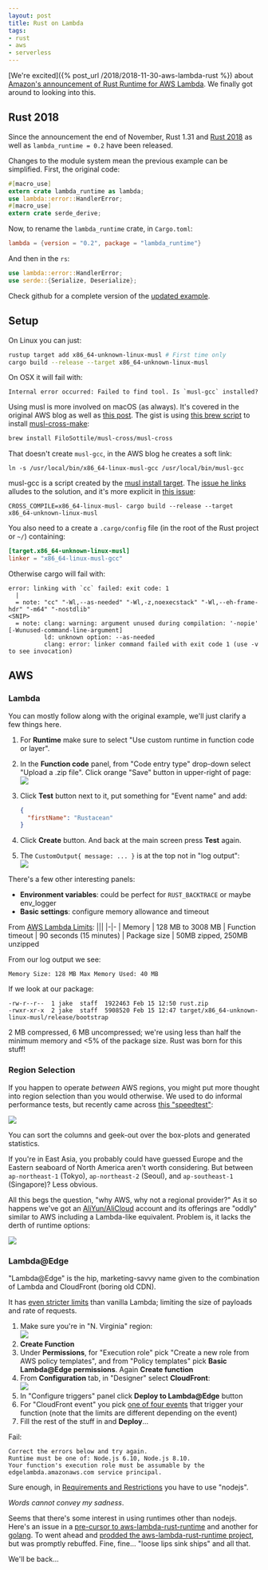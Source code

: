 ```yaml
---
layout: post
title: Rust on Lambda
tags:
- rust
- aws
- serverless
---
```


[We're excited]({% post_url /2018/2018-11-30-aws-lambda-rust %}) about [Amazon's announcement of Rust Runtime for AWS Lambda](https://aws.amazon.com/blogs/opensource/rust-runtime-for-aws-lambda/).  We finally got around to looking into this.

## Rust 2018

Since the announcement the end of November, Rust 1.31 and [Rust 2018](https://doc.rust-lang.org/nightly/edition-guide/rust-2018/index.html) as well as `lambda_runtime = 0.2` have been released.

Changes to the module system mean the previous example can be simplified.  First, the original code:
```rust
#[macro_use]
extern crate lambda_runtime as lambda;
use lambda::error::HandlerError;
#[macro_use]
extern crate serde_derive;
```

Now, to rename the `lambda_runtime` crate, in `Cargo.toml`:
```toml
lambda = {version = "0.2", package = "lambda_runtime"}
```
And then in the `rs`:
```rust
use lambda::error::HandlerError;
use serde::{Serialize, Deserialize};
```

Check github for a complete version of the [updated example](https://github.com/awslabs/aws-lambda-rust-runtime/blob/master/lambda-runtime/examples/basic.rs).

## Setup

On Linux you can just:
```bash
rustup target add x86_64-unknown-linux-musl # First time only
cargo build --release --target x86_64-unknown-linux-musl
```
On OSX it will fail with:
```
Internal error occurred: Failed to find tool. Is `musl-gcc` installed?
```

Using musl is more involved on macOS (as always).  It's covered in the original AWS blog as well as [this post](https://chr4.org/blog/2017/03/15/cross-compile-and-link-a-static-binary-on-macos-for-linux-with-cargo-and-rust/).  The gist is using [this brew script](https://github.com/FiloSottile/homebrew-musl-cross) to install [musl-cross-make](https://github.com/richfelker/musl-cross-make):
```bash
brew install FiloSottile/musl-cross/musl-cross
```

That doesn't create `musl-gcc`, in the AWS blog he creates a soft link:
```
ln -s /usr/local/bin/x86_64-linux-musl-gcc /usr/local/bin/musl-gcc
```

musl-gcc is a script created by the [musl install target](http://git.musl-libc.org/cgit/musl/tree/Makefile?h=v1.1.21&id=1691b23955590d1eb66a11158fdd91c86337e886#n70).  The [issue he links](https://github.com/alexcrichton/cc-rs/issues/82) alludes to the solution, and it's more explicit in [this issue](https://github.com/zonyitoo/context-rs/issues/31):
```
CROSS_COMPILE=x86_64-linux-musl- cargo build --release --target x86_64-unknown-linux-musl
```

You also need to a create a `.cargo/config` file (in the root of the Rust project or `~/`) containing:
```toml
[target.x86_64-unknown-linux-musl]
linker = "x86_64-linux-musl-gcc"
```

Otherwise cargo will fail with:
```
error: linking with `cc` failed: exit code: 1
  |
  = note: "cc" "-Wl,--as-needed" "-Wl,-z,noexecstack" "-Wl,--eh-frame-hdr" "-m64" "-nostdlib"
<SNIP>
  = note: clang: warning: argument unused during compilation: '-nopie' [-Wunused-command-line-argument]
          ld: unknown option: --as-needed
          clang: error: linker command failed with exit code 1 (use -v to see invocation)
```


## AWS


### Lambda

You can mostly follow along with the original example, we'll just clarify a few things here.

1. For __Runtime__ make sure to select "Use custom runtime in function code or layer".

1. In the __Function code__ panel, from "Code entry type" drop-down select "Upload a .zip file".  Click orange "Save" button in upper-right of page:  
![](/assets/aws_lambda_upload.png)

1. Click __Test__ button next to it, put something for "Event name" and add:
    ```json
    {
      "firstName": "Rustacean"
    }
    ```
1. Click __Create__ button.  And back at the main screen press __Test__ again.
1. The `CustomOutput{ message: ... }` is at the top not in "log output":  
![](/assets/aws_lambda_result.png)

There's a few other interesting panels:
- __Environment variables__: could be perfect for `RUST_BACKTRACE` or maybe env_logger
- __Basic settings__: configure memory allowance and timeout

From [AWS Lambda Limits](https://docs.aws.amazon.com/lambda/latest/dg/limits.html):
|||
|-|-
| Memory | 128 MB to 3008 MB
| Function timeout | 90 seconds (15 minutes)
| Package size | 50MB zipped, 250MB unzipped

From our log output we see:
```
Memory Size: 128 MB	Max Memory Used: 40 MB
```

If we look at our package:
```
-rw-r--r--  1 jake  staff  1922463 Feb 15 12:50 rust.zip
-rwxr-xr-x  2 jake  staff  5908520 Feb 15 12:47 target/x86_64-unknown-linux-musl/release/bootstrap
```

2 MB compressed, 6 MB uncompressed; we're using less than half the minimum memory and <5% of the package size.  Rust was born for this stuff!

### Region Selection

If you happen to operate _between_ AWS regions, you might put more thought into region selection than you would otherwise.  We used to do informal performance tests, but recently came across [this "speedtest"](https://cloudharmony.com/speedtest-for-aws):

![](/assets/speedtest_aws_shanghai_china_telecom.png)

You can sort the columns and geek-out over the box-plots and generated statistics.

If you're in East Asia, you probably could have guessed Europe and the Eastern seaboard of North America aren't worth considering.  But between `ap-northeast-1` (Tokyo), `ap-northeast-2` (Seoul), and `ap-southeast-1` (Singapore)?  Less obvious.

All this begs the question, "why AWS, why not a regional provider?"  As it so happens we've got an [AliYun/AliCloud](https://www.alibabacloud.com/) account and its offerings are "oddly" similar to AWS including a Lambda-like equivalent.  Problem is, it lacks the derth of runtime options:  

![](/assets/aliyun_lambda_runtimes.png)

### Lambda@Edge

"Lambda@Edge" is the hip, marketing-savvy name given to the combination of Lambda and CloudFront (boring old CDN).

It has [even stricter limits](https://docs.aws.amazon.com/AmazonCloudFront/latest/DeveloperGuide/cloudfront-limits.html#limits-lambda-at-edge) than vanilla Lambda; limiting the size of payloads and rate of requests.

1. Make sure you're in "N. Virginia" region:  
![](/assets/aws_region.png)
1. __Create Function__
1. Under __Permissions__, for "Execution role" pick "Create a new role from AWS policy templates", and from "Policy templates" pick __Basic Lambda@Edge permissions__.  Again __Create function__
1. From __Configuration__ tab, in "Designer" select __CloudFront__:  
![](/assets/aws_lambda_cloudfront.png)
1. In "Configure triggers" panel click __Deploy to Lambda@Edge__ button
1. For "CloudFront event" you pick [one of four events](https://docs.aws.amazon.com/AmazonCloudFront/latest/DeveloperGuide/lambda-cloudfront-trigger-events.html) that trigger your function (note that the limits are different depending on the event)
1. Fill the rest of the stuff in and __Deploy__...

Fail:
```
Correct the errors below and try again.
Runtime must be one of: Node.js 6.10, Node.js 8.10.
Your function's execution role must be assumable by the edgelambda.amazonaws.com service principal.
```

Sure enough, in [Requirements and Restrictions](https://docs.aws.amazon.com/AmazonCloudFront/latest/DeveloperGuide/lambda-requirements-limits.html#lambda-requirements-lambda-function-configuration) you have to use "nodejs".

_Words cannot convey my sadness_.

Seems that there's some interest in using runtimes other than nodejs.  Here's an issue in a [pre-cursor to aws-lambda-rust-runtime](https://github.com/srijs/rust-aws-lambda/issues/28) and another for [golang](https://github.com/aws/aws-lambda-go/issues/52).  To went ahead and [prodded the aws-lambda-rust-runtime project](https://github.com/awslabs/aws-lambda-rust-runtime/issues/88), but was promptly rebuffed.  Fine, fine... "loose lips sink ships" and all that.

We'll be back...